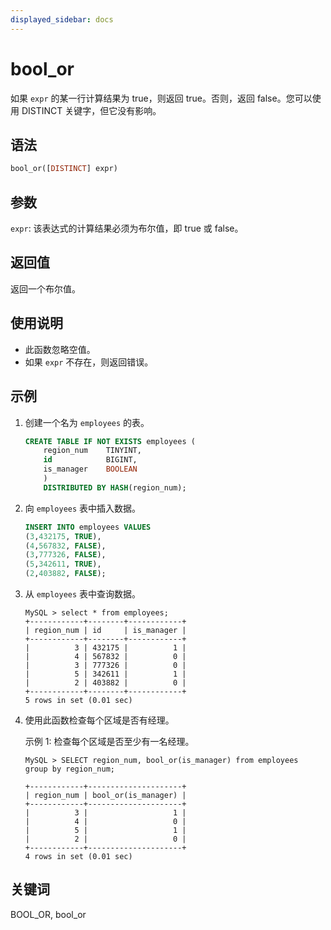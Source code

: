 ```yaml
---
displayed_sidebar: docs
---
```


# bool_or

如果 `expr` 的某一行计算结果为 true，则返回 true。否则，返回 false。您可以使用 DISTINCT 关键字，但它没有影响。

## 语法

```Haskell
bool_or([DISTINCT] expr)
```

## 参数

`expr`: 该表达式的计算结果必须为布尔值，即 true 或 false。

## 返回值

返回一个布尔值。

## 使用说明

- 此函数忽略空值。
- 如果 `expr` 不存在，则返回错误。

## 示例

1. 创建一个名为 `employees` 的表。

    ```SQL
    CREATE TABLE IF NOT EXISTS employees (
        region_num    TINYINT,
        id            BIGINT,
        is_manager    BOOLEAN
        )
        DISTRIBUTED BY HASH(region_num);
    ```

2. 向 `employees` 表中插入数据。

    ```SQL
    INSERT INTO employees VALUES
    (3,432175, TRUE),
    (4,567832, FALSE),
    (3,777326, FALSE),
    (5,342611, TRUE),
    (2,403882, FALSE);
    ```

3. 从 `employees` 表中查询数据。

    ```Plain Text
    MySQL > select * from employees;
    +------------+--------+------------+
    | region_num | id     | is_manager |
    +------------+--------+------------+
    |          3 | 432175 |          1 |
    |          4 | 567832 |          0 |
    |          3 | 777326 |          0 |
    |          5 | 342611 |          1 |
    |          2 | 403882 |          0 |
    +------------+--------+------------+
    5 rows in set (0.01 sec)
    ```

4. 使用此函数检查每个区域是否有经理。

    示例 1: 检查每个区域是否至少有一名经理。

    ```Plain Text
    MySQL > SELECT region_num, bool_or(is_manager) from employees
    group by region_num;

    +------------+---------------------+
    | region_num | bool_or(is_manager) |
    +------------+---------------------+
    |          3 |                   1 |
    |          4 |                   0 |
    |          5 |                   1 |
    |          2 |                   0 |
    +------------+---------------------+
    4 rows in set (0.01 sec)
    ```

## 关键词

BOOL_OR, bool_or
